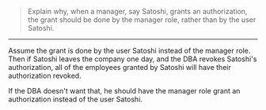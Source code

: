 > Explain why, when a manager, say Satoshi, grants an authorization, the grant
> should be done by the manager role, rather than by the user Satoshi.

--------------------------------

Assume the grant is done by the user Satoshi instead of the manager role. Then if Satoshi
leaves the company one day, and the DBA revokes Satoshi's authorization, all of the employees
granted by Satoshi will have their authorization revoked. 

If the DBA doesn't want that, he should have the manager role grant an authorization instead of
the user Satoshi. 

